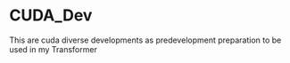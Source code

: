 # CUDA_Dev
This are cuda diverse developments as predevelopment preparation to be used in my Transformer  
